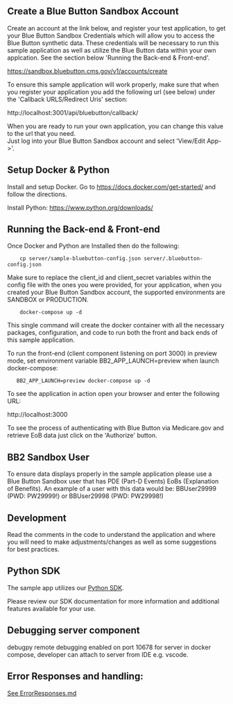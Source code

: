 Create a Blue Button Sandbox Account 
---------------
Create an account at the link below, and register your test application, to get your Blue Button Sandbox Credentials which will allow you to 
access the Blue Button synthetic data.  These credentials will be necessary to run this sample application as well as 
utilize the Blue Button data within your own applcation.  See the section below 'Running the Back-end & Front-end'.

https://sandbox.bluebutton.cms.gov/v1/accounts/create

To ensure this sample application will work properly, make sure that when you register your application you add 
the following url (see below) under the 'Callback URLS/Redirect Uris' section:

http://localhost:3001/api/bluebutton/callback/

When you are ready to run your own application, you can change this value to the url that you need.  
Just log into your Blue Button Sandbox account and select 'View/Edit App->'.

Setup Docker & Python 
---------------
Install and setup Docker.  Go to https://docs.docker.com/get-started/ and follow the directions.

Install Python: https://www.python.org/downloads/

Running the Back-end & Front-end
---------------
    
Once Docker and Python are Installed then do the following:

```    
    cp server/sample-bluebutton-config.json server/.bluebutton-config.json
```

Make sure to replace the client_id and client_secret variables within the config file with
the ones you were provided, for your application, when you created your Blue Button Sandbox account,
the supported environments are SANDBOX or PRODUCTION.

```
    docker-compose up -d
```

This single command will create the docker container with all the necessary packages, configuration, and code to 
run both the front and back ends of this sample application.

To run the front-end (client component listening on port 3000) in preview mode, set environment variable BB2_APP_LAUNCH=preview when launch docker-compose:

```
   BB2_APP_LAUNCH=preview docker-compose up -d
```

To see the application in action open your browser and enter the following URL:

http://localhost:3000

To see the process of authenticating with Blue Button via Medicare.gov and retrieve EoB data just click on the 'Authorize' button.

BB2 Sandbox User
-----------
To ensure data displays properly in the sample application please use a 
Blue Button Sandbox user that has PDE (Part-D Events) EoBs (Explanation of Benefits).  An example of a user with this
data would be:  BBUser29999 (PWD: PW29999!) or BBUser29998 (PWD: PW29998!)

Development
-----------
Read the comments in the code to understand the application and where
you will need to make adjustments/changes as well as some suggestions
for best practices.

Python SDK
----------

The sample app utilizes our [Python SDK](https://github.com/CMSgov/cms-bb2-python-sdk).

Please review our SDK documentation for more information and additional features available for your use.


Debugging server component
--------------------------
debugpy remote debugging enabled on port 10678 for server in docker compose, developer can attach to server from IDE e.g. vscode.

Error Responses and handling:
-----------------------------
[See ErrorResponses.md](./ErrorResponses.md)